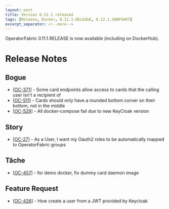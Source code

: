```yaml
---
layout: post
title: Version 0.11.1 released
tags: [Release, Docker, 0.11.1.RELEASE, 0.12.1.SNAPSHOT]
excerpt_separator: <!--more-->
---
```

OperatorFabric 0.11.1.RELEASE is now available (including on DockerHub).
<!--more-->

# Release Notes

    
<h2>        Bogue
</h2>
<ul>
<li>[<a href='https://opfab.atlassian.net/browse/OC-371'>OC-371</a>] -         Some card endpoints allow access to cards that the calling user isn&#39;t a recipient of
</li>
<li>[<a href='https://opfab.atlassian.net/browse/OC-511'>OC-511</a>] -         Cards should only have a rounded bottom corner on their bottom, not in the middle
</li>
<li>[<a href='https://opfab.atlassian.net/browse/OC-529'>OC-529</a>] -         All docker-compose fail due to new KeyCloak version
</li>
</ul>
    
<h2>        Story
</h2>
<ul>
<li>[<a href='https://opfab.atlassian.net/browse/OC-27'>OC-27</a>] -         As a User, I want my Oauth2 roles to be automatically mapped to OperatorFabric groups
</li>
</ul>
    
<h2>        Tâche
</h2>
<ul>
<li>[<a href='https://opfab.atlassian.net/browse/OC-457'>OC-457</a>] -         for demo docker, fix dummy card daemon image
</li>
</ul>
            
<h2>        Feature Request
</h2>
<ul>
<li>[<a href='https://opfab.atlassian.net/browse/OC-426'>OC-426</a>] -         How create a user from a JWT provided by Keycloak
</li>
</ul>
        